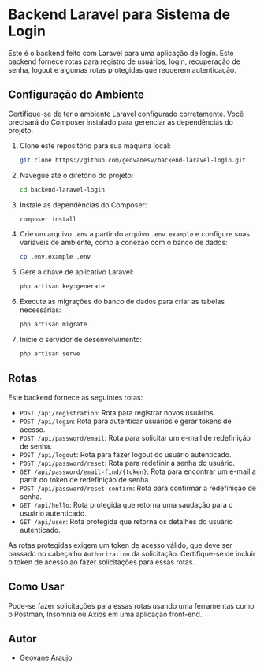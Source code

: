 

# Backend Laravel para Sistema de Login

Este é o backend feito com Laravel para uma aplicação de login. Este backend fornece rotas para registro de usuários, login, recuperação de senha, logout e algumas rotas protegidas que requerem autenticação.

## Configuração do Ambiente

Certifique-se de ter o ambiente Laravel configurado corretamente. Você precisará do Composer instalado para gerenciar as dependências do projeto.

1. Clone este repositório para sua máquina local:

    ```bash
    git clone https://github.com/geovanesv/backend-laravel-login.git
    ```

2. Navegue até o diretório do projeto:

    ```bash
    cd backend-laravel-login
    ```

3. Instale as dependências do Composer:

    ```bash
    composer install
    ```

4. Crie um arquivo `.env` a partir do arquivo `.env.example` e configure suas variáveis de ambiente, como a conexão com o banco de dados:

    ```bash
    cp .env.example .env
    ```

5. Gere a chave de aplicativo Laravel:

    ```bash
    php artisan key:generate
    ```

6. Execute as migrações do banco de dados para criar as tabelas necessárias:

    ```bash
    php artisan migrate
    ```

7. Inicie o servidor de desenvolvimento:

    ```bash
    php artisan serve
    ```

## Rotas

Este backend fornece as seguintes rotas:

- `POST /api/registration`: Rota para registrar novos usuários.
- `POST /api/login`: Rota para autenticar usuários e gerar tokens de acesso.
- `POST /api/password/email`: Rota para solicitar um e-mail de redefinição de senha.
- `POST /api/logout`: Rota para fazer logout do usuário autenticado.
- `POST /api/password/reset`: Rota para redefinir a senha do usuário.
- `GET /api/password/email-find/{token}`: Rota para encontrar um e-mail a partir do token de redefinição de senha.
- `POST /api/password/reset-confirm`: Rota para confirmar a redefinição de senha.
- `GET /api/hello`: Rota protegida que retorna uma saudação para o usuário autenticado.
- `GET /api/user`: Rota protegida que retorna os detalhes do usuário autenticado.

As rotas protegidas exigem um token de acesso válido, que deve ser passado no cabeçalho `Authorization` da solicitação. Certifique-se de incluir o token de acesso ao fazer solicitações para essas rotas.

## Como Usar

Pode-se fazer solicitações para essas rotas usando uma ferramentas como o Postman, Insomnia ou Axios em uma aplicação front-end.


## Autor

- Geovane Araujo




